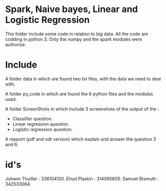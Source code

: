 # Spark, Naive bayes, Linear and Logistic Regression

This folder include some code in relation to big data.
All the code are codding in python 3.
Only the numpy and the spark modules were authorize.

# Include

A folder data in which are found two txt files, with the data we need to deal with.

A folder py_code in which are found the 6 python files and the modules used.

A folder ScreenShots in which include 3 screenshots of the output of the :

- Classifier question.
- Linear regression question.
- Logistic regression question.

A repport (pdf and odt version) which explain and answer the question 3 and 6.

# id's

Johann Thuiller : 336104120.
Ehud Plaskin : 314095605.
Samuel Bismuth : 342533064.
